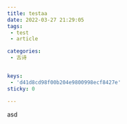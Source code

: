 ```yaml
---
title: testaa
date: 2022-03-27 21:29:05
tags:
 - test
 - article

categories:
 - 古诗


keys: 
 - 'd41d8cd98f00b204e9800998ecf8427e'
sticky: 0

---
```



asd